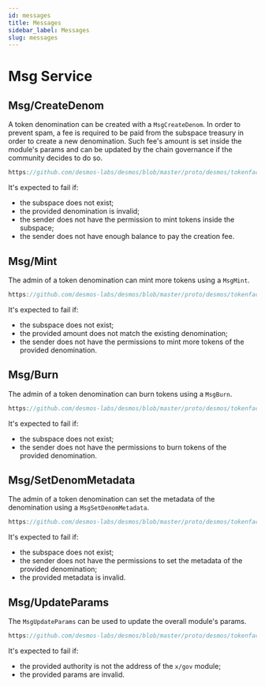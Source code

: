 ```yaml
---
id: messages
title: Messages
sidebar_label: Messages
slug: messages
---
```


# Msg Service

## Msg/CreateDenom
A token denomination can be created with a `MsgCreateDenom`. In order to prevent spam, a fee is required to be paid from the subspace treasury in order to create a new denomination. Such fee's amount is set inside the module's params and can be updated by the chain governance if the community decides to do so.

```js reference
https://github.com/desmos-labs/desmos/blob/master/proto/desmos/tokenfactory/v1beta1/msgs.proto#L55-L78
```

It's expected to fail if:
* the subspace does not exist;
* the provided denomination is invalid;
* the sender does not have the permission to mint tokens inside the subspace;
* the sender does not have enough balance to pay the creation fee.

## Msg/Mint
The admin of a token denomination can mint more tokens using a `MsgMint`.

```js reference
https://github.com/desmos-labs/desmos/blob/master/proto/desmos/tokenfactory/v1beta1/msgs.proto#L88-L116
```

It's expected to fail if:
* the subspace does not exist;
* the provided amount does not match the existing denomination;
* the sender does not have the permissions to mint more tokens of the provided denomination.

## Msg/Burn
The admin of a token denomination can burn tokens using a `MsgBurn`.

```js reference
https://github.com/desmos-labs/desmos/blob/master/proto/desmos/tokenfactory/v1beta1/msgs.proto#L123-L151
```

It's expected to fail if:
* the subspace does not exist;
* the sender does not have the permissions to burn tokens of the provided denomination.

## Msg/SetDenomMetadata
The admin of a token denomination can set the metadata of the denomination using a `MsgSetDenomMetadata`.

```js reference
https://github.com/desmos-labs/desmos/blob/master/proto/desmos/tokenfactory/v1beta1/msgs.proto#L158-L179
```

It's expected to fail if:
* the subspace does not exist;
* the sender does not have the permissions to set the metadata of the provided denomination;
* the provided metadata is invalid.


## Msg/UpdateParams
The `MsgUpdateParams` can be used to update the overall module's params.

```js reference
https://github.com/desmos-labs/desmos/blob/master/proto/desmos/tokenfactory/v1beta1/msgs.proto#L191-L213
```

It's expected to fail if:
* the provided authority is not the address of the `x/gov` module;
* the provided params are invalid.